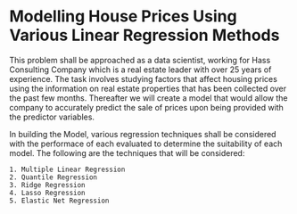 # Modelling House Prices Using Various Linear Regression Methods

This problem shall be approached as a data scientist, working for Hass Consulting Company which is a real estate leader with over 25 years of experience. The task involves studying factors that affect housing prices using the information on real estate properties that has been collected over the past few months. Thereafter we will create a model that would allow the company to accurately predict the sale of prices upon being provided with the predictor variables.

In building the Model, various regression techniques shall be considered with the performace of each evaluated to determine the suitability of each model. The following are the techniques that will be considered:

    1. Multiple Linear Regression
    2. Quantile Regression
    3. Ridge Regression
    4. Lasso Regression
    5. Elastic Net Regression
